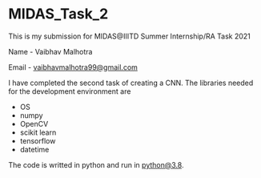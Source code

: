 # MIDAS_Task_2
This is my submission for MIDAS@IIITD Summer Internship/RA Task 2021

Name - Vaibhav Malhotra 

Email - vaibhavmalhotra99@gmail.com

I have completed the second task of creating a CNN.
The libraries needed for the development environment are
- OS
- numpy
- OpenCV
- scikit learn
- tensorflow
- datetime

The code is writted in python and run in python@3.8.
